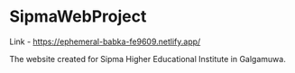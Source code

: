 # SipmaWebProject
Link - https://ephemeral-babka-fe9609.netlify.app/

The website created for Sipma Higher Educational Institute in Galgamuwa.
